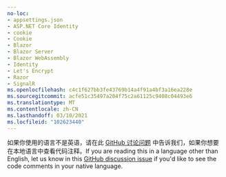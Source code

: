 ```yaml
---
no-loc:
- appsettings.json
- ASP.NET Core Identity
- cookie
- Cookie
- Blazor
- Blazor Server
- Blazor WebAssembly
- Identity
- Let's Encrypt
- Razor
- SignalR
ms.openlocfilehash: c4c1f627bb3fe43769b14a4f91a4bf3a16ea228e
ms.sourcegitcommit: acfe51c35497a204f75c2a61125c9408c04493e6
ms.translationtype: MT
ms.contentlocale: zh-CN
ms.lasthandoff: 03/10/2021
ms.locfileid: "102623440"
---
```

<span data-ttu-id="a1eae-101">如果你使用的语言不是英语，请在此 [GitHub 讨论问题](https://github.com/dotnet/AspNetCore.Docs/issues/16455) 中告诉我们，如果你想要在本地语言中查看代码注释。</span><span class="sxs-lookup"><span data-stu-id="a1eae-101">If you are reading this in a language other than English, let us know in this [GitHub discussion issue](https://github.com/dotnet/AspNetCore.Docs/issues/16455) if you'd like to see the code comments in your native language.</span></span>